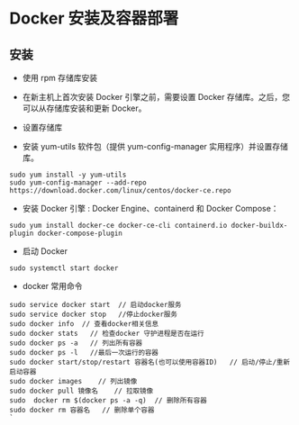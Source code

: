 # Docker 安装及容器部署


## 安装

- 使用 rpm 存储库安装

- 在新主机上首次安装 Docker 引擎之前，需要设置 Docker 存储库。之后，您可以从存储库安装和更新 Docker。


- 设置存储库

- 安装 yum-utils 软件包（提供 yum-config-manager 实用程序）并设置存储库。

```shell
sudo yum install -y yum-utils
sudo yum-config-manager --add-repo https://download.docker.com/linux/centos/docker-ce.repo
```

- 安装 Docker 引擎 : Docker Engine、containerd 和 Docker Compose：

```shell
sudo yum install docker-ce docker-ce-cli containerd.io docker-buildx-plugin docker-compose-plugin
```

- 启动 Docker

```shell
sudo systemctl start docker
```

- docker 常用命令

```shell
sudo service docker start  // 启动docker服务
sudo service docker stop   //停止docker服务
sudo docker info  // 查看docker相关信息
sudo docker stats   // 检查docker 守护进程是否在运行
sudo docker ps -a   // 列出所有容器
sudo docker ps -l   //最后一次运行的容器
sudo docker start/stop/restart 容器名(也可以使用容器ID)   // 启动/停止/重新启动容器
sudo docker images    // 列出镜像
sudo docker pull 镜像名    // 拉取镜像
sudo  docker rm $(docker ps -a -q)  // 删除所有容器
sudo docker rm 容器名   // 删除单个容器
`

